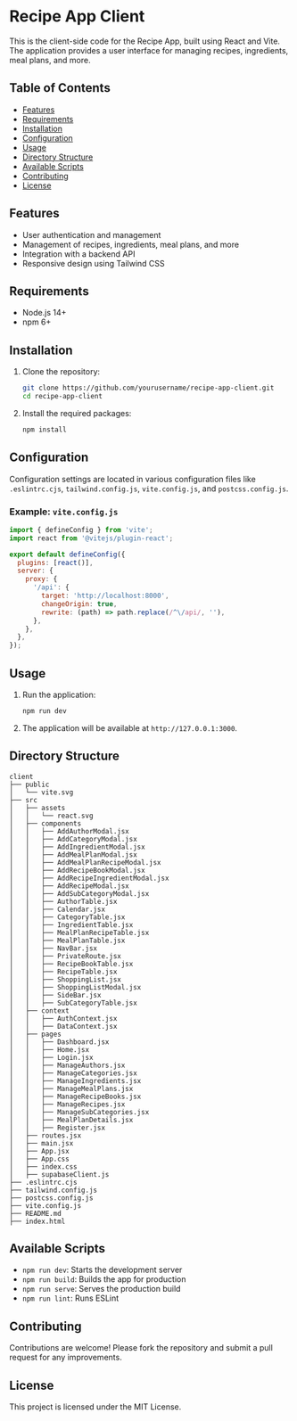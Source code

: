 
# Recipe App Client

This is the client-side code for the Recipe App, built using React and Vite. The application provides a user interface for managing recipes, ingredients, meal plans, and more.

## Table of Contents
- [Features](#features)
- [Requirements](#requirements)
- [Installation](#installation)
- [Configuration](#configuration)
- [Usage](#usage)
- [Directory Structure](#directory-structure)
- [Available Scripts](#available-scripts)
- [Contributing](#contributing)
- [License](#license)

## Features
- User authentication and management
- Management of recipes, ingredients, meal plans, and more
- Integration with a backend API
- Responsive design using Tailwind CSS

## Requirements
- Node.js 14+
- npm 6+

## Installation
1. Clone the repository:
   ```sh
   git clone https://github.com/yourusername/recipe-app-client.git
   cd recipe-app-client
   ```

2. Install the required packages:
   ```sh
   npm install
   ```

## Configuration
Configuration settings are located in various configuration files like `.eslintrc.cjs`, `tailwind.config.js`, `vite.config.js`, and `postcss.config.js`.

### Example: `vite.config.js`
```javascript
import { defineConfig } from 'vite';
import react from '@vitejs/plugin-react';

export default defineConfig({
  plugins: [react()],
  server: {
    proxy: {
      '/api': {
        target: 'http://localhost:8000',
        changeOrigin: true,
        rewrite: (path) => path.replace(/^\/api/, ''),
      },
    },
  },
});
```

## Usage
1. Run the application:
   ```sh
   npm run dev
   ```

2. The application will be available at `http://127.0.0.1:3000`.

## Directory Structure
```
client
├── public
│   └── vite.svg
├── src
│   ├── assets
│   │   └── react.svg
│   ├── components
│   │   ├── AddAuthorModal.jsx
│   │   ├── AddCategoryModal.jsx
│   │   ├── AddIngredientModal.jsx
│   │   ├── AddMealPlanModal.jsx
│   │   ├── AddMealPlanRecipeModal.jsx
│   │   ├── AddRecipeBookModal.jsx
│   │   ├── AddRecipeIngredientModal.jsx
│   │   ├── AddRecipeModal.jsx
│   │   ├── AddSubCategoryModal.jsx
│   │   ├── AuthorTable.jsx
│   │   ├── Calendar.jsx
│   │   ├── CategoryTable.jsx
│   │   ├── IngredientTable.jsx
│   │   ├── MealPlanRecipeTable.jsx
│   │   ├── MealPlanTable.jsx
│   │   ├── NavBar.jsx
│   │   ├── PrivateRoute.jsx
│   │   ├── RecipeBookTable.jsx
│   │   ├── RecipeTable.jsx
│   │   ├── ShoppingList.jsx
│   │   ├── ShoppingListModal.jsx
│   │   ├── SideBar.jsx
│   │   ├── SubCategoryTable.jsx
│   ├── context
│   │   ├── AuthContext.jsx
│   │   ├── DataContext.jsx
│   ├── pages
│   │   ├── Dashboard.jsx
│   │   ├── Home.jsx
│   │   ├── Login.jsx
│   │   ├── ManageAuthors.jsx
│   │   ├── ManageCategories.jsx
│   │   ├── ManageIngredients.jsx
│   │   ├── ManageMealPlans.jsx
│   │   ├── ManageRecipeBooks.jsx
│   │   ├── ManageRecipes.jsx
│   │   ├── ManageSubCategories.jsx
│   │   ├── MealPlanDetails.jsx
│   │   ├── Register.jsx
│   ├── routes.jsx
│   ├── main.jsx
│   ├── App.jsx
│   ├── App.css
│   ├── index.css
│   ├── supabaseClient.js
├── .eslintrc.cjs
├── tailwind.config.js
├── postcss.config.js
├── vite.config.js
├── README.md
├── index.html
```

## Available Scripts
- `npm run dev`: Starts the development server
- `npm run build`: Builds the app for production
- `npm run serve`: Serves the production build
- `npm run lint`: Runs ESLint

## Contributing
Contributions are welcome! Please fork the repository and submit a pull request for any improvements.

## License
This project is licensed under the MIT License.
